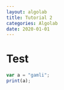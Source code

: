 ```yaml
---
layout: algolab
title: Tutorial 2
categories: Algolab
date: 2020-01-01
---
```


# Test

```javascript
var a = "gamli";
print(a);
```
